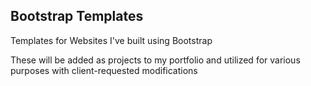 <h2>Bootstrap Templates</h2>

Templates for Websites I've built using Bootstrap

These will be added as projects to my portfolio and utilized for various purposes with client-requested modifications

